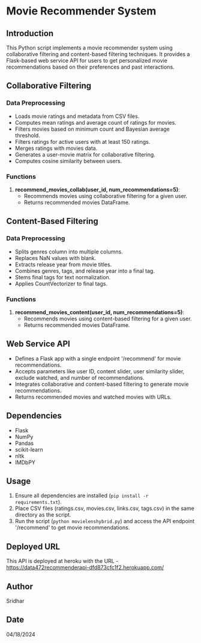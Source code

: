 # Movie Recommender System

## Introduction
This Python script implements a movie recommender system using collaborative filtering and content-based filtering techniques. It provides a Flask-based web service API for users to get personalized movie recommendations based on their preferences and past interactions.

## Collaborative Filtering
### Data Preprocessing
- Loads movie ratings and metadata from CSV files.
- Computes mean ratings and average count of ratings for movies.
- Filters movies based on minimum count and Bayesian average threshold.
- Filters ratings for active users with at least 150 ratings.
- Merges ratings with movies data.
- Generates a user-movie matrix for collaborative filtering.
- Computes cosine similarity between users.

### Functions
1. **recommend_movies_collab(user_id, num_recommendations=5)**:
   - Recommends movies using collaborative filtering for a given user.
   - Returns recommended movies DataFrame.

## Content-Based Filtering
### Data Preprocessing
- Splits genres column into multiple columns.
- Replaces NaN values with blank.
- Extracts release year from movie titles.
- Combines genres, tags, and release year into a final tag.
- Stems final tags for text normalization.
- Applies CountVectorizer to final tags.

### Functions
1. **recommend_movies_content(user_id, num_recommendations=5)**:
   - Recommends movies using content-based filtering for a given user.
   - Returns recommended movies DataFrame.

## Web Service API
- Defines a Flask app with a single endpoint '/recommend' for movie recommendations.
- Accepts parameters like user ID, content slider, user similarity slider, exclude watched, and number of recommendations.
- Integrates collaborative and content-based filtering to generate movie recommendations.
- Returns recommended movies and watched movies with URLs.

## Dependencies
- Flask
- NumPy
- Pandas
- scikit-learn
- nltk
- IMDbPY

## Usage
1. Ensure all dependencies are installed (`pip install -r requirements.txt`).
2. Place CSV files (ratings.csv, movies.csv, links.csv, tags.csv) in the same directory as the script.
3. Run the script (`python movielenshybrid.py`) and access the API endpoint '/recommend' to get movie recommendations.

## Deployed URL
This API is deployed at heroku with the URL - https://data472recommenderapi-dfd873cfc1f2.herokuapp.com/

## Author
Sridhar

## Date
04/18/2024
